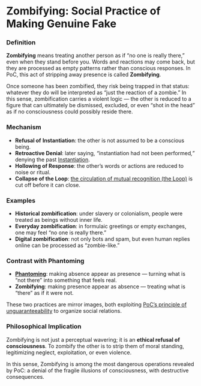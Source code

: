 # Zombifying: Social Practice of Making Genuine Fake

### Definition

**Zombifying** means treating another person as if “no one is really there,” even when they stand before you. Words and reactions may come back, but they are processed as empty patterns rather than conscious responses. In PoC, this act of stripping away presence is called **Zombifying**.

Once someone has been zombified, they risk being trapped in that status: whatever they do will be interpreted as “just the reaction of a zombie.” In this sense, zombification carries a violent logic — the other is reduced to a figure that can ultimately be dismissed, excluded, or even “shot in the head” as if no consciousness could possibly reside there.

### Mechanism

* **Refusal of** **Instantiation**: the other is not assumed to be a conscious being.
* **Retroactive Denial**: later saying, _“_&#x69;nstantiation had not been performe&#x64;_,”_ denying the past [Instantiation](../../protocol/operations/instantiation.md).
* **Hollowing of Response**: the other’s words or actions are reduced to noise or ritual.
* **Collapse of the Loop**: [the circulation of mutual recognition (the Loop)](../../protocol/operations/loop-reciprocal-elicitation.md) is cut off before it can close.

### Examples

* **Historical zombification**: under slavery or colonialism, people were treated as beings without inner life.
* **Everyday zombification**: in formulaic greetings or empty exchanges, one may feel “no one is really there.”
* **Digital zombification**: not only bots and spam, but even human replies online can be processed as “zombie-like.”

### Contrast with Phantoming

* [**Phantoming**](phantoming.md): making absence appear as presence — turning what is “not there” into something that feels real.
* **Zombifying**: making presence appear as absence — treating what is “there” as if it were not.

These two practices are mirror images, both exploiting [PoC’s principle of unguaranteeability](../undecidability-of-consciousness.md) to organize social relations.

### Philosophical Implication

Zombifying is not just a perceptual wavering; it is an **ethical refusal of consciousness**. To zombify the other is to strip them of moral standing, legitimizing neglect, exploitation, or even violence.

In this sense, Zombifying is among the most dangerous operations revealed by PoC: a denial of the fragile illusions of consciousness, with destructive consequences.
